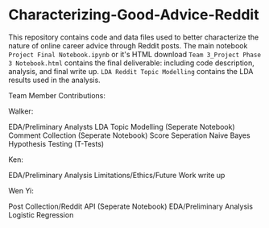 # Characterizing-Good-Advice-Reddit

This repository contains code and data files used to better characterize the nature of online career advice through Reddit posts.
The main notebook `Project Final Notebook.ipynb` or it's HTML download `Team 3_Project Phase 3 Notebook.html` contains the final deliverable:
including code description, analysis, and final write up. `LDA Reddit Topic Modelling` contains the LDA results used in the analysis.

Team Member Contributions:

Walker:

EDA/Preliminary Analysts
LDA Topic Modelling (Seperate Notebook)
Comment Collection (Seperate Notebook)
Score Seperation
Naive Bayes
Hypothesis Testing (T-Tests)

Ken:

EDA/Preliminary Analysis
Limitations/Ethics/Future Work write up

Wen Yi:

Post Collection/Reddit API (Seperate Notebook)
EDA/Preliminary Analysis
Logistic Regression
